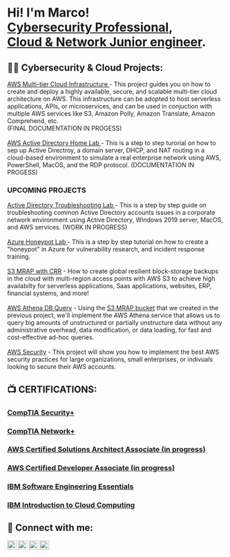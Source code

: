 <h1>Hi! I'm Marco! <br/> <a href="https://linkedin.com/in/marco-posadas">Cybersecurity Professional</a>, <br> <a href="https://linkedin.com/in/marco-posadas">Cloud & Network Junior engineer</a>.

<h2>👨‍💻 Cybersecurity & Cloud Projects:</h2>
<a href="https://www.github.com/marcopsd-dev/mt-cloud-pjt"> AWS Multi-tier Cloud Infrastructure </a>
  - This project guides you on how to create and deploy a highly available, secure, and scalable multi-tier cloud architecture on AWS. This infrastructure can be adopted to host serverless applications, APIs, or microservices, and can be used in conjuction with multiple AWS services like S3, Amazon Polly, Amazon Translate, Amazon Comprehend, etc. <br>(FINAL DOCUMENTATION IN PROGESS) <br><br>
<a href="https://www.github.com/marcopsd-dev/ActDrctLab"> AWS Active Directory Home Lab </a>
  - This is a step to step turorial on how to sep up Active Directroy, a domain server, DHCP, and NAT routing in a cloud-based environment to simulate a real enterprise network using AWS, PowerShell, MacOS, and the RDP protocol. (DOCUMENTATION IN PROGESS) <br>
<h3>UPCOMING PROJECTS</h3>
<a href="https://www.github.com/marcopsd-dev/ADTShooting"> Active Directory Troubleshooting Lab </a>
  - This is a step by step guide on troubleshooting common Active Directory accounts issues in a corporate network environment using Active Directory, Windows 2019 server, MacOS, and AWS services. (WORK IN PROGRESS)<br><br>
<a href="https://www.github.com/marcopsd-dev/CloudHP"> Azure Honeypot Lab </a> 
  - This is a step by step tutorial on how to create a "honeypot" in Azure for vulnerability research, and incident response training.<br><br>
<a href="https://github.com/marcopsd-dev/s3-mrap-crr">S3 MRAP with CRR</a>
  - How to create global resilient block-storage backups in the cloud with multi-region access points with AWS S3 to achieve high availabilty for serverless applications, Saas applications, websites, ERP, financial systems, and more! <br><br>
<a href="https://github.com/marcopsd-dev/aws-athena-dbq">AWS Athena DB Query</a>
- Using the <a href="https://github.com/marcopsd-dev/s3-mrap-crr">S3 MRAP bucket</a> that we created in the previous project, we'll implement the AWS Athena service that allows us to query big amounts of unstructured or partially unstructure data without any administrative overhead, data modification, or data loading, for fast and cost-effective ad-hoc queries.<br><br>
<a href="https://github.com/marcopsd-dev/aws-acct-sec">AWS Security</a>
- This project will show you how to implement the best AWS security practices for large organizations, small enterprises, or indivuals looking to secure their AWS accounts. 

<h2>📺 CERTIFICATIONS:</h2>
<H3><a href="https://www.credly.com/badges/e9607fc6-10b9-4d05-affb-6f8bb02f5eb6/public_url">CompTIA Security+</a></H3>
<H3><a href="https://www.credly.com/badges/c75c7a43-52ef-4ac0-93a9-3908026395a9/public_url">CompTIA Network+</a></H3>
<H3><a href="">AWS Certified Solutions Architect Associate (in progress)</a></H3>
<H3><a href="">AWS Certified Developer Associate (in progress)</a></H3>
<H3><a href="https://www.credly.com/badges/24951604-3a72-450b-9083-77777ea63ebd/public_url">IBM Software Engineering Essentials</a></H3>
<H3><a href="https://www.coursera.org/account/accomplishments/verify/NQ3S18KRI2MF">IBM Introduction to Cloud Computing</a></H3>

<h2> 🤳 Connect with me:</h2>


[<img align="left" alt="Marco-Posadas | LinkedIn" width="22px" src="https://cdn.jsdelivr.net/npm/simple-icons@v3/icons/linkedin.svg" />][linkedin]
[<img align="left" alt="Marco-Posadas | Gmail" width="22px" src="https://cdn.jsdelivr.net/npm/simple-icons@3.13.0/icons/gmail.svg" />][Gmail]
[<img align="left" alt="Marco-Posadas | Twitter" width="22px" src="https://cdn.jsdelivr.net/npm/simple-icons@3.13.0/icons/twitter.svg" />][Twitter]
[<img align="left" alt="Marco-Posadas | Indeed" width="22px" src="https://cdn.jsdelivr.net/npm/simple-icons@3.13.0/icons/indeed.svg" />][Indeed]

[linkedin]: https://linkedin.com/in/marco-posadas
[Gmail]: mailto:marco.am.posadas@gmail.com
[Twitter]: https://x.com/Marcopsds
[Indeed]: https://profile.indeed.com/p/marcop-j14svkf
